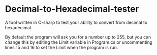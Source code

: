 # Decimal-to-Hexadecimal-tester
A tool written in C-sharp to test your ability to convert from decimal to hexadecimal.


By default the program will ask you for a number up to 255, but you can change this by editing the Limit variable in Program.cs or uncommenting lines 15 and 16 to set the Limit when the program is run.
